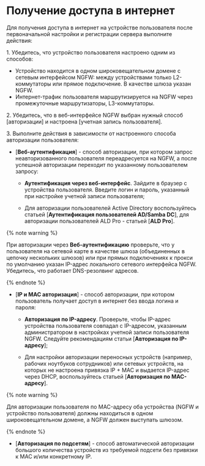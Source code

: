 # Получение доступа в интернет

Для получения доступа в интернет на устройстве пользователя после первоначальной настройки и регистрации сервера выполните действия:

1\. Убедитесь, что устройство пользователя настроено одним из способов:
*  Устройство находится в одном широковещательном домене с сетевым интерфейсом NGFW: между устройствами только L2-коммутаторы или прямое подключение. В качестве шлюза указан NGFW.
*  Интернет-трафик пользователя маршрутизируется на NGFW через промежуточные маршрутизаторы, L3-коммутаторы.

2\. Убедитесь, что в веб-интерфейсе NGFW выбран нужный способ [авторизации] и настроена [учетная запись пользователя].

3\. Выполните действия в зависимости от настроенного способа авторизации пользователя:

* [**Веб-аутентификация**] - способ авторизации, при котором запрос неавторизованного пользователя переадресуется на NGFW, а после успешной авторизации переходит по указанному пользователем запросу:
    * **Аутентификация через веб-интерфейс**. Зайдите в браузер с устройства пользователя. Введите логин и пароль, указанный при настройке учетной записи пользователя;

    * Для авторизации пользователей Active Directory воспользуйтесь статьей [**Аутентификация пользователей AD/Samba DC**], для авторизации пользователей ALD Pro - статьей [**ALD Pro**].

{% note warning %}

При авторизации через **Веб-аутентификацию** проверьте, что у пользователя на сетевой карте в качестве шлюза (объединенных в цепочку нескольких шлюзов) или при прямых подключениях к прокси по умолчанию указан IP-адрес локального сетевого интерфейса NGFW. Убедитесь, что работает DNS-резолвинг адресов.

{% endnote %}

* [**IP и MAC авторизация**] - способ авторизации, при котором пользователь получает доступ в интернет без ввода логина и пароля:

    * **Авторизация по IP-адресу**. Проверьте, чтобы IP-адрес устройства пользователя совпадал с IP-адресом, указанным администратором в настройках учетной записи пользователя NGFW. Следуйте рекомендациям статьи [**Авторизация по IP-адресу**];

    * Для настройки авторизации переносных устройств (например, рабочих ноутбуков сотрудников) или сетевых устройств, на которых не настроена привязка IP + MAC и выдается IP-адрес через DHCP, воспользуйтесь статьей [**Авторизация по MAC-адресу**].

{% note warning %}

Для авторизации пользователя по MAC-адресу оба устройства (NGFW и устройство пользователя) должны находиться в одном широковещательном домене, а NGFW должен выступать шлюзом.

{% endnote %}

* [**Авторизация по подсетям**] - способ автоматической авторизации большого количества устройств из требуемой подсети без привязки к MAC и/или конкретному IP.